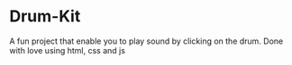 # Drum-Kit
A fun project that enable you to play sound by clicking on the drum. Done with love using html, css and js
